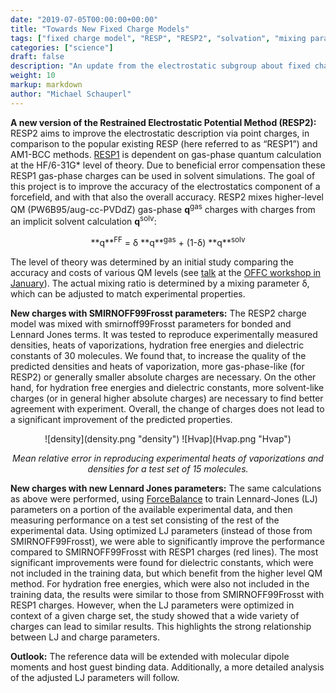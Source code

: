 ```yaml
---
date: "2019-07-05T00:00:00+00:00"
title: "Towards New Fixed Charge Models"
tags: ["fixed charge model", "RESP", "RESP2", "solvation", "mixing parameter", "Lennard-Jones", "SMIRNOFF99Frosst", "properties"]
categories: ["science"]
draft: false
description: "An update from the electrostatic subgroup about fixed charge models based on RESP fitting"
weight: 10
markup: markdown
author: "Michael Schauperl"
---
```


**A new version of the Restrained Electrostatic Potential Method (RESP2):** RESP2 aims to improve the electrostatic description via point charges, in comparison to the popular existing RESP (here referred to as “RESP1”) and AM1-BCC methods. [RESP1](https://doi.org/10.1021/j100142a004) is dependent on  gas-phase quantum calculation at the HF/6-31G* level of theory. Due to beneficial error compensation these RESP1 gas-phase charges can be used in solvent simulations. The goal of this project is to improve the accuracy of the electrostatics component of a forcefield, and with that also the overall accuracy. RESP2 mixes higher-level QM (PW6B95/aug-cc-PVDdZ) gas-phase **q**<sup>gas</sup> charges with charges from an implicit solvent calculation **q**<sup>solv</sup>:

<center>**q**<sup>FF</sup> = δ **q**<sup>gas</sup> + (1-δ) **q**<sup>solv</sup></center>


The level of theory was determined by an initial study comparing the accuracy and costs of various QM levels (see [talk](http://doi.org/10.5281/zenodo.3243679) at the [OFFC workshop in January](https://openforcefield.org/news/jan-2019-meeting-agenda/)). The actual mixing ratio is determined by a mixing parameter δ, which can be adjusted to match experimental properties.

**New charges with SMIRNOFF99Frosst parameters:** The RESP2 charge model was mixed with smirnoff99Frosst parameters for bonded and Lennard Jones terms. It was tested to reproduce experimentally measured densities, heats of vaporizations, hydration free energies and dielectric constants of 30 molecules. We found that, to increase the quality of the predicted densities and heats of vaporization, more gas-phase-like (for RESP2) or generally smaller absolute charges are necessary. On the other hand, for hydration free energies and dielectric constants, more solvent-like charges (or in general higher absolute charges) are necessary to find better agreement with experiment. Overall, the change of charges does not lead to a significant improvement of the predicted properties.

<center>
![density](density.png "density")
![Hvap](Hvap.png "Hvap")

*Mean relative error in reproducing experimental heats of vaporizations and densities for a test set of 15 molecules.* </center>

**New charges with new Lennard Jones parameters:** The same calculations as above were performed, using [ForceBalance](https://github.com/leeping/forcebalance) to train Lennard-Jones (LJ) parameters on a portion of the available experimental data, and then measuring performance on a test set consisting of the rest of the experimental data. Using optimized LJ parameters (instead of those from SMIRNOFF99Frosst), we were able to significantly improve the performance compared to SMIRNOFF99Frosst with RESP1 charges (red lines). The most significant improvements were found for dielectric constants, which were not included in the training data, but which benefit from the higher level QM method. For hydration free energies, which were also not included in the training data, the results were similar to those from SMIRNOFF99Frosst with RESP1 charges. However, when the LJ parameters were optimized in context of a given charge set, the study showed that a wide variety of charges can lead to similar results. This highlights the strong relationship between LJ and charge parameters.


**Outlook:** The reference data will be extended with molecular dipole moments and host guest binding data. Additionally, a more detailed analysis of the adjusted LJ parameters will follow.
